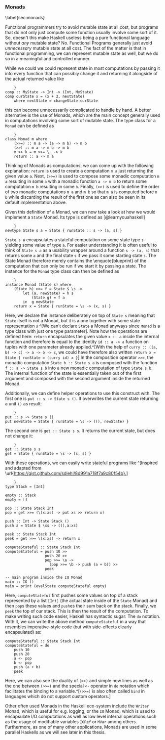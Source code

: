 ### Monads

\label{sec:monads}

Functional programmers try to avoid mutable state at all cost, but programs
that do not only just compute some function usually involve some sort of it.
So, doesn't this make Haskell useless being a
pure functional language without *any* mutable state?
No. Functional Programs generally just avoid *unnecessary* mutable state at all cost.
The fact of the matter is that in functional programming, we can represent
mutable state as well, but we do so in a meaningful and controlled manner.

While we could we could represent state in most computations
by passing it into every function that can possibly change it
and returning it alongside of the actual returned value like

~~~~ {.haskell
    }
comp :: MyState -> Int -> (Int, MyState)
comp curState x = (x + 3, nextState) 
    where nextState = changeState curState
~~~~

this can become unnecessarily complicated to handle by hand. A better
alternative is the use of Monads, which are the main concept
generally used in computations involving some sort of mutable state.
The type class for a `Monad` can be defined as

~~~~ {.haskell
    }
class Monad m where
    (>>=) :: m a -> (a -> m b) -> m b
    (>>) :: m a -> m b -> m b
    m >> k = m >>= \_ -> k
    return :: a -> m a
~~~~

Thinking of Monads as computations, we can come up with the following
explanation: `return` is used to create a computation `m a` just returning
the given value `a`. 
Next, `(>>=)` is used to compose some monadic computation `m a`
resulting in some `a` with a monadic function `a -> m b` to return
some computation `m b` resulting in some `b`. Finally, `(>>)` is used to
define the order of two monadic computations `m a` and `m b` so that
`m a` is computed before `m b` while discarding the result of the first one as can
also be seen in its default implementation above.

Given this definition of a Monad, we can now take a look at how we would implement
a `State` Monad.
Its type is defined as [@learnyouahaskell]

~~~~ {.haskell
    }
newtype State s a = State { runState :: s -> (a, s) }  
~~~~

`State s a` encapsulates a stateful computation
on some state type `s` yielding some value of type `a`. For easier understanding
it is often useful to think of `State s a` as a usability wrapper around a
function `s -> (a, s)` that returns some `a` and the final state `s`
if we pass it some starting state `s`. The State 
Monad therefore merely contains the \enquote{blueprint} of the computation that can
only be run if we start it by passing a state.
The instance for the `Monad` type class can then be defined as

~~~~ {.haskell
    }
instance Monad (State s) where
    (State h) >>= f = State $ \s ->
        let (a, newState) = h s  
            (State g) = f a  
        in  g newState
    return x = State { runState = \s -> (x, s) }   
~~~~

Here, we declare the instance deliberately on top of `State s` meaning that `State` itself
is not a Monad, but it is a one together with some state representation `s` ^[We can't
declare `State` a Monad anyways since `Monad` is a type class with just one type parameter].
Note how the operations are defined here: `return` encapsulates the given value `x :: a`
inside the internal function and therefore is equal to the identity `id :: a -> a` function on tuples
with one parameter already applied.^[With the help of `curry :: ((a, b) -> c) -> a -> b -> c`,
we could have therefore also written `return x = State { runState = (curry id) x }`]
In the composition operator `>>=`, the monadic computation 
`State h :: State s a` is composed with the function `f :: a -> State s b` into
a new monadic computation of type `State s b`. The internal function of the state
is essentially taken out of the first argument and composed with the second
argument inside the returned Monad.

Additionally, we can define helper operations to use
this construct with. The first one is `put :: s -> State s ()`. It overwrites the
current state returning a unit `()` as result:

~~~~ {.haskell
    }
put :: s -> State s ()
put newState = State { runState = \s -> ((), newState) }
~~~~

The second one is `get :: State s s`. It returns the current state, but
does not change it:

~~~~ {.haskell
    }
get :: State s s
get = State { runState = \s -> (s, s) }
~~~~

With these operations, we can easily write stateful programs like
^[Inspired and adapted from
\url{https://gist.github.com/sdiehl/8d991a718f7a9c80f54b}.]

~~~~ {.haskell
    }
type Stack = [Int]

empty :: Stack
empty = []

pop :: State Stack Int
pop = get >>= (\(x:xs) -> put xs >> return x)

push :: Int -> State Stack ()
push a = State $ \xs -> ((),a:xs)

peek :: State Stack Int
peek = get >>= \(x:xs) -> return x

computeStateful :: State Stack Int
computeStateful = push 10 >>
                  push 20 >>
                  pop >>= \a ->
                    (pop >>= \b -> push (a + b)) >>
                  peek 

-- main program inside the IO Monad          
main :: IO ()
main = print (evalState computeStateful empty)      
~~~~

Here, `computeStateful` first pushes some values on top of a stack represented by a list
`[Int]` (the actual state inside of the `State` Monad) and then `pop`s these values and `push`es their sum
back on the stack. Finally, we `peek` the top of our stack. This is then the result of the computation.
To make writing such code easier, Haskell has syntactic sugar: The `do` notation.
With it, we can write the above method `computeStateful` in a way that resembles
imperative-style code (but with side-effects clearly encapsulated) as:

~~~~ {.haskell}
computeStateful :: State Stack Int
computeStateful = do
    push 10
    push 20
    a <- pop
    b <- pop
    push (a + b)
    peek 
~~~~

Here, we can also see the duality of `(>>)` and simple new lines as well as the one
between `(>>=)` and the special `<-` operator in `do` notation which facilitates the 
binding to a variable.^[`(>>=)` is also often called `bind` in languages which do not support
custom operators.]

Other often used Monads in the Haskell eco-system include the `Writer` Monad, which is
useful for e.g. logging, or the `IO` Monad, which is
used to encapsulate I/O computations as well as low level internal operations
such as the usage of modifiable variables `IORef` or `MVar` among others.
Furthermore, as one of many other applications,
Monads are used in some parallel Haskells as we will see later in this thesis.
